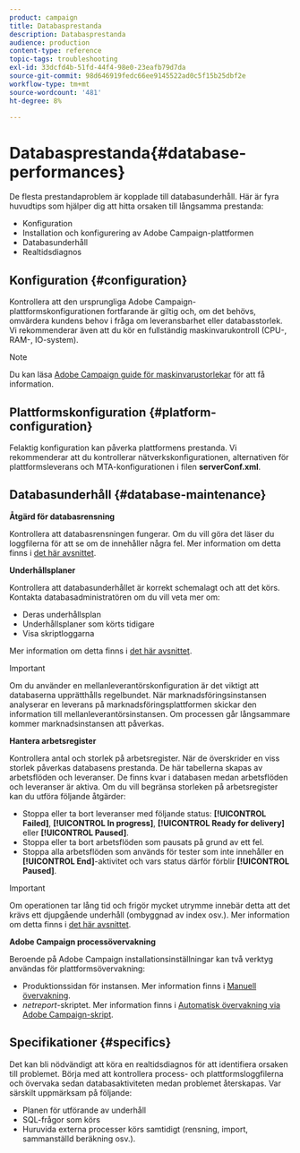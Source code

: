 ```yaml
---
product: campaign
title: Databasprestanda
description: Databasprestanda
audience: production
content-type: reference
topic-tags: troubleshooting
exl-id: 33dcfd4b-51fd-44f4-98e0-23eafb79d7da
source-git-commit: 98d646919fedc66ee9145522ad0c5f15b25dbf2e
workflow-type: tm+mt
source-wordcount: '481'
ht-degree: 8%

---
```


# Databasprestanda{#database-performances}

De flesta prestandaproblem är kopplade till databasunderhåll. Här är fyra huvudtips som hjälper dig att hitta orsaken till långsamma prestanda:

* Konfiguration
* Installation och konfigurering av Adobe Campaign-plattformen
* Databasunderhåll
* Realtidsdiagnos

## Konfiguration {#configuration}

Kontrollera att den ursprungliga Adobe Campaign-plattformskonfigurationen fortfarande är giltig och, om det behövs, omvärdera kundens behov i fråga om leveransbarhet eller databasstorlek. Vi rekommenderar även att du kör en fullständig maskinvarukontroll (CPU-, RAM-, IO-system).

>[!NOTE]
>
>Du kan läsa [Adobe Campaign guide för maskinvarustorlekar](https://helpx.adobe.com/se/campaign/kb/hardware-sizing-guide.html) för att få information.

## Plattformskonfiguration {#platform-configuration}

Felaktig konfiguration kan påverka plattformens prestanda. Vi rekommenderar att du kontrollerar nätverkskonfigurationen, alternativen för plattformsleverans och MTA-konfigurationen i filen **serverConf.xml**.

## Databasunderhåll {#database-maintenance}

**Åtgärd för databasrensning**

Kontrollera att databasrensningen fungerar. Om du vill göra det läser du loggfilerna för att se om de innehåller några fel. Mer information om detta finns i [det här avsnittet](../../production/using/database-cleanup-workflow.md).

**Underhållsplaner**

Kontrollera att databasunderhållet är korrekt schemalagt och att det körs. Kontakta databasadministratören om du vill veta mer om:

* Deras underhållsplan
* Underhållsplaner som körts tidigare
* Visa skriptloggarna

Mer information om detta finns i [det här avsnittet](../../production/using/recommendations.md).

>[!IMPORTANT]
>
>Om du använder en mellanleverantörskonfiguration är det viktigt att databaserna upprätthålls regelbundet. När marknadsföringsinstansen analyserar en leverans på marknadsföringsplattformen skickar den information till mellanleverantörsinstansen. Om processen går långsammare kommer marknadsinstansen att påverkas.

**Hantera arbetsregister**

Kontrollera antal och storlek på arbetsregister. När de överskrider en viss storlek påverkas databasens prestanda. De här tabellerna skapas av arbetsflöden och leveranser. De finns kvar i databasen medan arbetsflöden och leveranser är aktiva. Om du vill begränsa storleken på arbetsregister kan du utföra följande åtgärder:

* Stoppa eller ta bort leveranser med följande status: **[!UICONTROL Failed]**, **[!UICONTROL In progress]**, **[!UICONTROL Ready for delivery]** eller **[!UICONTROL Paused]**.
* Stoppa eller ta bort arbetsflöden som pausats på grund av ett fel.
* Stoppa alla arbetsflöden som används för tester som inte innehåller en **[!UICONTROL End]**-aktivitet och vars status därför förblir **[!UICONTROL Paused]**.

>[!IMPORTANT]
>
>Om operationen tar lång tid och frigör mycket utrymme innebär detta att det krävs ett djupgående underhåll (ombyggnad av index osv.). Mer information om detta finns i [det här avsnittet](../../production/using/recommendations.md).

**Adobe Campaign processövervakning**

Beroende på Adobe Campaign installationsinställningar kan två verktyg användas för plattformsövervakning:

* Produktionssidan för instansen. Mer information finns i [Manuell övervakning](../../production/using/monitoring-processes.md#manual-monitoring).
* *netreport*-skriptet. Mer information finns i [Automatisk övervakning via Adobe Campaign-skript](../../production/using/monitoring-processes.md#automatic-monitoring-via-adobe-campaign-scripts).

## Specifikationer {#specifics}

Det kan bli nödvändigt att köra en realtidsdiagnos för att identifiera orsaken till problemet. Börja med att kontrollera process- och plattformsloggfilerna och övervaka sedan databasaktiviteten medan problemet återskapas. Var särskilt uppmärksam på följande:

* Planen för utförande av underhåll
* SQL-frågor som körs
* Huruvida externa processer körs samtidigt (rensning, import, sammanställd beräkning osv.).
